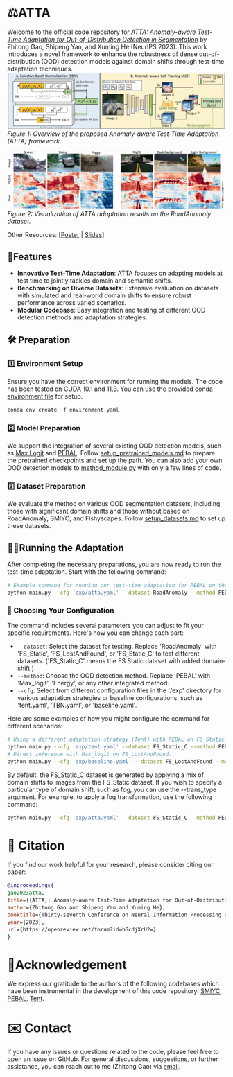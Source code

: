 # ⚖️ATTA
Welcome to the official code repository for [*ATTA: Anomaly-aware Test-Time Adaptation for Out-of-Distribution Detection in Segmentation*](https://openreview.net/pdf?id=bGcdjXrU2w) by Zhitong Gao, Shipeng Yan, and Xuming He (NeurIPS 2023). 
This work introduces a novel framework to enhance the robustness of dense out-of-distribution (OOD) detection models against domain shifts through test-time adaptation techniques.
![avatar](docs/model_overview.jpg)
*Figure 1: Overview of the proposed Anomaly-aware Test-Time Adaptation (ATTA) framework.*

![avatar](docs/roadanomaly_vis.png)
*Figure 2: Visualization of ATTA adaptation results on the RoadAnomaly dataset.*

Other Resources: [[Poster](https://gaozhitong.github.io/posters/poster-atta.pdf) | [Slides](https://gaozhitong.github.io/slides/slides-atta.pdf)]

## 🌟Features
- **Innovative Test-Time Adaptation**: ATTA focuses on adapting models at test time to jointly tackles domain and semantic shifts.
- **Benchmarking on Diverse Datasets**: Extensive evaluation on datasets with simulated and real-world domain shifts to ensure robust performance across varied scenarios.
- **Modular Codebase**: Easy integration and testing of different OOD detection methods and adaptation strategies.

## 🛠 Preparation
### 1️⃣ Environment Setup
Ensure you have the correct environment for running the models. The code has been tested on CUDA 10.1 and 11.3. You can use the provided [conda environment file](environment.yml) for setup.
```python
conda env create -f environment.yaml
```
### 2️⃣ Model Preparation
We support the integration of several existing OOD detection models, such as [Max Logit](https://arxiv.org/pdf/1911.11132.pdf) and [PEBAL](https://arxiv.org/pdf/2111.12264.pdf).
Follow [setup_pretrained_models.md](docs/setup_pretrained_models.md) to prepare the pretrained checkpoints and set up the path. 
You can also add your own OOD detection models to [method_module.py](lib/method_module.py) with only a few lines of code.

### 3️⃣ Dataset Preparation
We evaluate the method on various OOD segmentation datasets, including those with significant domain shifts and those
without based on RoadAnomaly, SMIYC, and Fishyscapes. Follow [setup_datasets.md](docs/setup_datasets.md) to set up these datasets.

## 🏃‍♂️Running the Adaptation
After completing the necessary preparations, you are now ready to run the test-time adaptation. Start with the following command:
```bash
# Example command for running our test-time adaptation for PEBAL on the Road Anomaly dataset.
python main.py --cfg 'exp/atta.yaml' --dataset RoadAnomaly --method PEBAL
```
### 🔧 Choosing Your Configuration
The command includes several parameters you can adjust to fit your specific requirements. Here's how you can change each part:

* `--dataset`: Select the dataset for testing. Replace 'RoadAnomaly' with 'FS_Static', 'FS_LostAndFound', or 'FS_Static_C' to test different datasets. ('FS_Static_C' means the FS Static dataset with added domain-shift.)
* `--method`: Choose the OOD detection method. Replace 'PEBAL' with 'Max_logit', 'Energy', or any other integrated method.
* `--cfg`: Select from different configuration files in the '/exp' directory for various adaptation strategies or baseline configurations, such as 'tent.yaml', 'TBN.yaml', or 'baseline.yaml'.

Here are some examples of how you might configure the command for different scenarios:
```bash
# Using a different adaptation strategy (Tent) with PEBAL on FS_Static_C.
python main.py --cfg 'exp/tent.yaml' --dataset FS_Static_C --method PEBAL
# Direct inference with Max_logit on FS_LostAndFound.
python main.py --cfg 'exp/baseline.yaml' --dataset FS_LostAndFound --method Max_logit
```
By default, the FS_Static_C dataset is generated by applying a mix of domain shifts to images from the FS_Static dataset. If you wish to specify a particular type of domain shift, such as fog, you can use the --trans_type argument.
For example, to apply a fog transformation, use the following command:
```bash
python main.py --cfg 'exp/atta.yaml' --dataset FS_Static_C --method PEBAL --trans_type fog
```

# 📄 Citation
If you find our work helpful for your research, please consider citing our paper:
```bibtex
@inproceedings{
gao2023atta,
title={{ATTA}: Anomaly-aware Test-Time Adaptation for Out-of-Distribution Detection in Segmentation},
author={Zhitong Gao and Shipeng Yan and Xuming He},
booktitle={Thirty-seventh Conference on Neural Information Processing Systems},
year={2023},
url={https://openreview.net/forum?id=bGcdjXrU2w}
}
```
# 🙏Acknowledgement
We express our gratitude to the authors of the following codebases which have been instrumental in the development of this code repository: 
[SMIYC](https://github.com/SegmentMeIfYouCan/road-anomaly-benchmark), [PEBAL](https://github.com/tianyu0207/PEBAL/), [Tent](https://github.com/DequanWang/tent).

# ✉️ Contact
If you have any issues or questions related to the code, please feel free to open an issue on GitHub. 
For general discussions, suggestions, or further assistance, you can reach out to me (Zhitong Gao) via [email](mailto:gaozht@shanghaitech.edu.cn).

